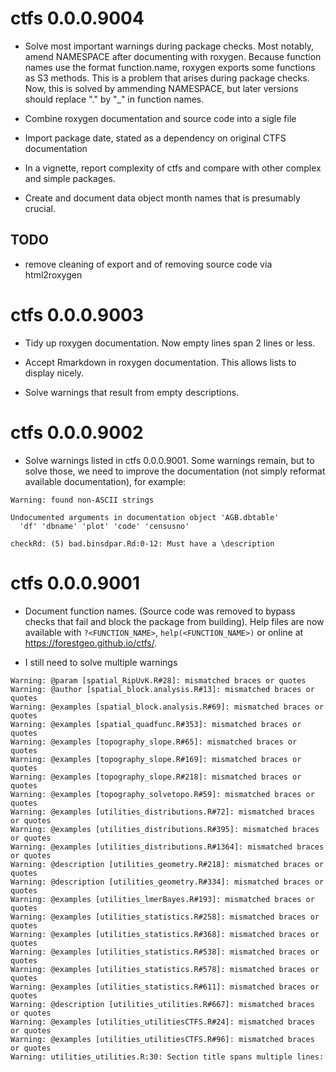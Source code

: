 # ctfs 0.0.0.9004

- Solve most important warnings during package checks. Most notably, amend NAMESPACE after documenting with roxygen. Because function names use the format function.name, roxygen exports some functions as S3 methods. This is a problem that arises during package checks. Now, this is solved by ammending NAMESPACE, but later versions should replace "." by "_" in function names.

- Combine roxygen documentation and source code into a sigle file

- Import package date, stated as a dependency on original CTFS documentation

- In a vignette, report complexity of ctfs and compare with other complex and simple packages.

- Create and document data object month names that is presumably crucial.

## TODO

- remove cleaning  of export and of removing source code via html2roxygen

# ctfs 0.0.0.9003

* Tidy up roxygen documentation. Now empty lines span 2 lines or less.

* Accept Rmarkdown in roxygen documentation. This allows lists to display nicely.

* Solve warnings that result from empty descriptions.

# ctfs 0.0.0.9002

* Solve warnings listed in ctfs 0.0.0.9001. Some warnings remain, but to solve those, we need to improve the documentation (not simply reformat available documentation), for example:

```
Warning: found non-ASCII strings

Undocumented arguments in documentation object 'AGB.dbtable'
  'df' 'dbname' 'plot' 'code' 'censusno'

checkRd: (5) bad.binsdpar.Rd:0-12: Must have a \description
```

# ctfs 0.0.0.9001

* Document function names. (Source code was removed to bypass checks that fail and block the package from building). Help files are now available with `?<FUNCTION_NAME>`, `help(<FUNCTION_NAME>)` or online at https://forestgeo.github.io/ctfs/.

* I still need to solve multiple warnings

```
Warning: @param [spatial_RipUvK.R#28]: mismatched braces or quotes
Warning: @author [spatial_block.analysis.R#13]: mismatched braces or quotes
Warning: @examples [spatial_block.analysis.R#69]: mismatched braces or quotes
Warning: @examples [spatial_quadfunc.R#353]: mismatched braces or quotes
Warning: @examples [topography_slope.R#65]: mismatched braces or quotes
Warning: @examples [topography_slope.R#169]: mismatched braces or quotes
Warning: @examples [topography_slope.R#218]: mismatched braces or quotes
Warning: @examples [topography_solvetopo.R#59]: mismatched braces or quotes
Warning: @examples [utilities_distributions.R#72]: mismatched braces or quotes
Warning: @examples [utilities_distributions.R#395]: mismatched braces or quotes
Warning: @examples [utilities_distributions.R#1364]: mismatched braces or quotes
Warning: @description [utilities_geometry.R#218]: mismatched braces or quotes
Warning: @description [utilities_geometry.R#334]: mismatched braces or quotes
Warning: @examples [utilities_lmerBayes.R#193]: mismatched braces or quotes
Warning: @examples [utilities_statistics.R#258]: mismatched braces or quotes
Warning: @examples [utilities_statistics.R#368]: mismatched braces or quotes
Warning: @examples [utilities_statistics.R#538]: mismatched braces or quotes
Warning: @examples [utilities_statistics.R#578]: mismatched braces or quotes
Warning: @examples [utilities_statistics.R#611]: mismatched braces or quotes
Warning: @description [utilities_utilities.R#667]: mismatched braces or quotes
Warning: @examples [utilities_utilitiesCTFS.R#24]: mismatched braces or quotes
Warning: @examples [utilities_utilitiesCTFS.R#96]: mismatched braces or quotes
Warning: utilities_utilities.R:30: Section title spans multiple lines:
```
